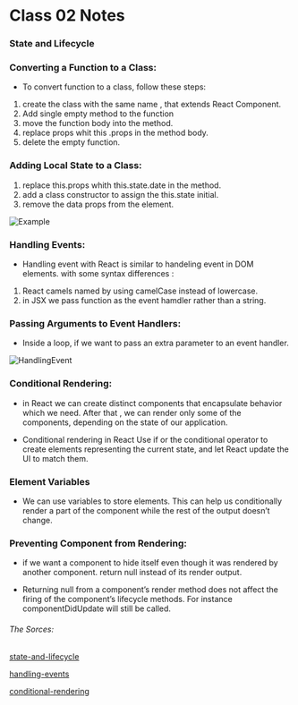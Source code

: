 # Class 02 Notes

### State and Lifecycle

### Converting a Function to a Class:

* To convert function to a class, follow these steps:
1. create the class with the same name , that extends React Component.
2. Add single empty method to the function
3. move the function body into the method.
4. replace props whit this .props in the method body.
5. delete the empty function.

### Adding Local State to a Class:

1. replace this.props whith this.state.date in the method.
2. add a class constructor to assign the this.state initial.
3. remove the data props from the element.

![Example](https://www.codegrepper.com/codeimages/react-function-component-to-class-component.png)


### Handling Events:

* Handling event with React is similar to handeling event in DOM elements. with some syntax differences :
1. React camels named by using  camelCase instead of lowercase.
2. in JSX we pass function as the event hamdler rather than a string.

### Passing Arguments to Event Handlers:

* Inside a loop, if we want to pass an extra parameter to an event handler. 

![HandlingEvent](https://www.codevoila.com/cvuploads/images/201607/reactjs_component_event_handler.png)

### Conditional Rendering:

* in React we can create distinct components that encapsulate behavior which we need. After that , we can render only some of the components, depending on the state of our application.

* Conditional rendering in React Use if or the conditional operator to create elements representing the current state, and let React update the UI to match them.

### Element Variables 

* We can use variables to store elements. This can help us conditionally render a part of the component while the rest of the output doesn’t change.

### Preventing Component from Rendering:

* if we  want a component to hide itself even though it was rendered by another component. return null instead of its render output.

* Returning null from a component’s render method does not affect the firing of the component’s lifecycle methods. For instance componentDidUpdate will still be called.


###### The Sorces:
[state-and-lifecycle](https://reactjs.org/docs/state-and-lifecycle.html)

[handling-events](https://reactjs.org/docs/handling-events.html)

[conditional-rendering](https://reactjs.org/docs/conditional-rendering.html)